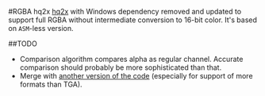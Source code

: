 #RGBA hq2x
[hq2x](http://web.archive.org/web/20070624082212/www.hiend3d.com/hq2x.html) with Windows dependency removed and updated to support full RGBA without intermediate conversion to 16-bit color. It's based on `ASM`-less version.

##TODO

* Comparison algorithm compares alpha as regular channel. Accurate comparison should probably be more sophisticated than that.
* Merge with [another version of the code](http://code.google.com/p/hqx/) (especially for support of more formats than TGA).
